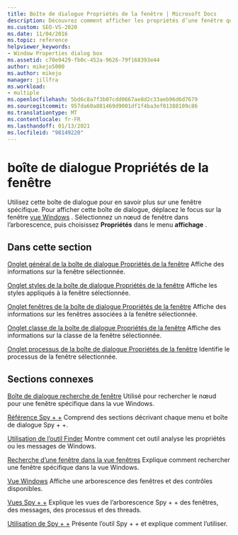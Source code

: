 ```yaml
---
title: Boîte de dialogue Propriétés de la fenêtre | Microsoft Docs
description: Découvrez comment afficher les propriétés d’une fenêtre qui est affichée dans la vue fenêtres. Cet article contient des liens vers d’autres articles qui documentent les propriétés.
ms.custom: SEO-VS-2020
ms.date: 11/04/2016
ms.topic: reference
helpviewer_keywords:
- Window Properties dialog box
ms.assetid: c70e9429-fb0c-452a-9626-79f168393e44
author: mikejo5000
ms.author: mikejo
manager: jillfra
ms.workload:
- multiple
ms.openlocfilehash: 5bd6c8a7f3b07cdd0667ae8d2c33aeb96d6d7679
ms.sourcegitcommit: 957da60a881469d9001df1f4ba3ef01388109c86
ms.translationtype: MT
ms.contentlocale: fr-FR
ms.lasthandoff: 01/13/2021
ms.locfileid: "98149220"
---
```

# <a name="window-properties-dialog-box"></a>boîte de dialogue Propriétés de la fenêtre
Utilisez cette boîte de dialogue pour en savoir plus sur une fenêtre spécifique. Pour afficher cette boîte de dialogue, déplacez le focus sur la fenêtre [vue Windows](../debugger/windows-view.md) . Sélectionnez un nœud de fenêtre dans l’arborescence, puis choisissez **Propriétés** dans le menu **affichage** .

## <a name="in-this-section"></a>Dans cette section
 [Onglet général de la boîte de dialogue Propriétés de la fenêtre](../debugger/general-tab-window-properties-dialog-box.md) Affiche des informations sur la fenêtre sélectionnée.

 [Onglet styles de la boîte de dialogue Propriétés de la fenêtre](../debugger/styles-tab-window-properties-dialog-box.md) Affiche les styles appliqués à la fenêtre sélectionnée.

 [Onglet fenêtres de la boîte de dialogue Propriétés de la fenêtre](../debugger/windows-tab-window-properties-dialog-box.md) Affiche des informations sur les fenêtres associées à la fenêtre sélectionnée.

 [Onglet classe de la boîte de dialogue Propriétés de la fenêtre](../debugger/class-tab-window-properties-dialog-box.md) Affiche des informations sur la classe de la fenêtre sélectionnée.

 [Onglet processus de la boîte de dialogue Propriétés de la fenêtre](../debugger/process-tab-window-properties-dialog-box.md) Identifie le processus de la fenêtre sélectionnée.

## <a name="related-sections"></a>Sections connexes
 [Boîte de dialogue recherche de fenêtre](../debugger/window-search-dialog-box.md) Utilisé pour rechercher le nœud pour une fenêtre spécifique dans la vue Windows.

 [Référence Spy + +](../debugger/spy-increment-reference.md) Comprend des sections décrivant chaque menu et boîte de dialogue Spy + +.

 [Utilisation de l’outil Finder](../debugger/how-to-use-the-finder-tool.md) Montre comment cet outil analyse les propriétés ou les messages de Windows.

 [Recherche d’une fenêtre dans la vue fenêtres](../debugger/how-to-search-for-a-window-in-windows-view.md) Explique comment rechercher une fenêtre spécifique dans la vue Windows.

 [Vue Windows](../debugger/windows-view.md) Affiche une arborescence des fenêtres et des contrôles disponibles.

 [Vues Spy + +](../debugger/spy-increment-views.md) Explique les vues de l’arborescence Spy + + des fenêtres, des messages, des processus et des threads.

 [Utilisation de Spy + +](../debugger/using-spy-increment.md) Présente l’outil Spy + + et explique comment l’utiliser.